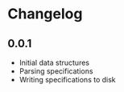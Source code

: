 # Changelog

## 0.0.1

- Initial data structures
- Parsing specifications
- Writing specifications to disk
